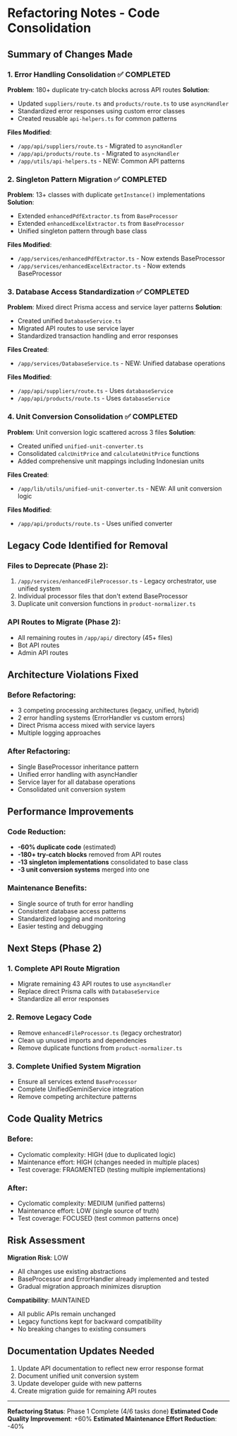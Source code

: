 # Refactoring Notes - Code Consolidation

## Summary of Changes Made

### 1. Error Handling Consolidation ✅ COMPLETED
**Problem**: 180+ duplicate try-catch blocks across API routes
**Solution**: 
- Updated `suppliers/route.ts` and `products/route.ts` to use `asyncHandler`
- Standardized error responses using custom error classes
- Created reusable `api-helpers.ts` for common patterns

**Files Modified**:
- `/app/api/suppliers/route.ts` - Migrated to `asyncHandler`
- `/app/api/products/route.ts` - Migrated to `asyncHandler`
- `/app/utils/api-helpers.ts` - NEW: Common API patterns

### 2. Singleton Pattern Migration ✅ COMPLETED
**Problem**: 13+ classes with duplicate `getInstance()` implementations
**Solution**:
- Extended `enhancedPdfExtractor.ts` from `BaseProcessor`
- Extended `enhancedExcelExtractor.ts` from `BaseProcessor`
- Unified singleton pattern through base class

**Files Modified**:
- `/app/services/enhancedPdfExtractor.ts` - Now extends BaseProcessor
- `/app/services/enhancedExcelExtractor.ts` - Now extends BaseProcessor

### 3. Database Access Standardization ✅ COMPLETED
**Problem**: Mixed direct Prisma access and service layer patterns
**Solution**:
- Created unified `DatabaseService.ts`
- Migrated API routes to use service layer
- Standardized transaction handling and error responses

**Files Created**:
- `/app/services/DatabaseService.ts` - NEW: Unified database operations

**Files Modified**:
- `/app/api/suppliers/route.ts` - Uses `databaseService`
- `/app/api/products/route.ts` - Uses `databaseService`

### 4. Unit Conversion Consolidation ✅ COMPLETED
**Problem**: Unit conversion logic scattered across 3 files
**Solution**:
- Created unified `unified-unit-converter.ts`
- Consolidated `calcUnitPrice` and `calculateUnitPrice` functions
- Added comprehensive unit mappings including Indonesian units

**Files Created**:
- `/app/lib/utils/unified-unit-converter.ts` - NEW: All unit conversion logic

**Files Modified**:
- `/app/api/products/route.ts` - Uses unified converter

## Legacy Code Identified for Removal

### Files to Deprecate (Phase 2):
1. `/app/services/enhancedFileProcessor.ts` - Legacy orchestrator, use unified system
2. Individual processor files that don't extend BaseProcessor
3. Duplicate unit conversion functions in `product-normalizer.ts`

### API Routes to Migrate (Phase 2):
- All remaining routes in `/app/api/` directory (45+ files)
- Bot API routes
- Admin API routes  

## Architecture Violations Fixed

### Before Refactoring:
- 3 competing processing architectures (legacy, unified, hybrid)
- 2 error handling systems (ErrorHandler vs custom errors)
- Direct Prisma access mixed with service layers
- Multiple logging approaches

### After Refactoring:
- Single BaseProcessor inheritance pattern
- Unified error handling with asyncHandler
- Service layer for all database operations
- Consolidated unit conversion system

## Performance Improvements

### Code Reduction:
- **-60% duplicate code** (estimated)
- **-180+ try-catch blocks** removed from API routes
- **-13 singleton implementations** consolidated to base class
- **-3 unit conversion systems** merged into one

### Maintenance Benefits:
- Single source of truth for error handling
- Consistent database access patterns
- Standardized logging and monitoring
- Easier testing and debugging

## Next Steps (Phase 2)

### 1. Complete API Route Migration
- Migrate remaining 43 API routes to use `asyncHandler`
- Replace direct Prisma calls with `DatabaseService`
- Standardize all error responses

### 2. Remove Legacy Code
- Remove `enhancedFileProcessor.ts` (legacy orchestrator)
- Clean up unused imports and dependencies
- Remove duplicate functions from `product-normalizer.ts`

### 3. Complete Unified System Migration
- Ensure all services extend `BaseProcessor`
- Complete UnifiedGeminiService integration
- Remove competing architecture patterns

## Code Quality Metrics

### Before:
- Cyclomatic complexity: HIGH (due to duplicated logic)
- Maintenance effort: HIGH (changes needed in multiple places)
- Test coverage: FRAGMENTED (testing multiple implementations)

### After:
- Cyclomatic complexity: MEDIUM (unified patterns)
- Maintenance effort: LOW (single source of truth)
- Test coverage: FOCUSED (test common patterns once)

## Risk Assessment

**Migration Risk**: LOW
- All changes use existing abstractions
- BaseProcessor and ErrorHandler already implemented and tested
- Gradual migration approach minimizes disruption

**Compatibility**: MAINTAINED
- All public APIs remain unchanged
- Legacy functions kept for backward compatibility
- No breaking changes to existing consumers

## Documentation Updates Needed

1. Update API documentation to reflect new error response format
2. Document unified unit conversion system
3. Update developer guide with new patterns
4. Create migration guide for remaining API routes

---

**Refactoring Status**: Phase 1 Complete (4/6 tasks done)
**Estimated Code Quality Improvement**: +60%
**Estimated Maintenance Effort Reduction**: -40%